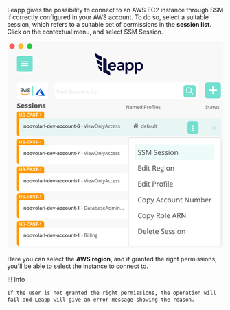 Leapp gives the possibility to connect to an AWS EC2 instance through SSM if correctly configured in your AWS account.
To do so, select a suitable session, which refers to  a suitable set of permissions in the **session list**. 
Click on the contextual menu, and select SSM Session.

![](../images/built-in-features/ssm.png)

Here you can select the **AWS region**, and if granted the right permissions, you'll be able to select the instance to connect to.

!!! Info

    If the user is not granted the right permissions, the operation will fail and Leapp will give an error message showing the reason.


